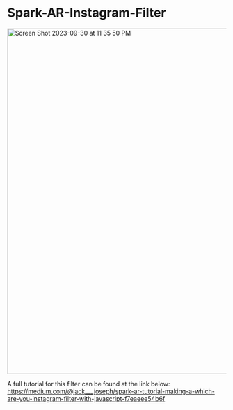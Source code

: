 # Spark-AR-Instagram-Filter


<img width="793" alt="Screen Shot 2023-09-30 at 11 35 50 PM" src="https://github.com/dunleavyjack/AR-Instagram-Filter/assets/62225801/24c1980c-bad3-4118-9c80-3581fa9d3ee6">

A full tutorial for this filter can be found at the link below: https://medium.com/@jack___joseph/spark-ar-tutorial-making-a-which-are-you-instagram-filter-with-javascript-f7eaeee54b6f
